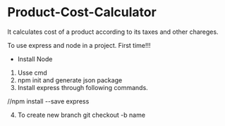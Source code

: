 # Product-Cost-Calculator

It calculates cost of a product according to its taxes and other chareges.



To use express and node in a project.  First time!!!
* Install Node
1. Usse cmd
2. npm init and generate json package 
3. Install express through following commands.

//npm install --save express

4. To create new branch
git checkout -b name